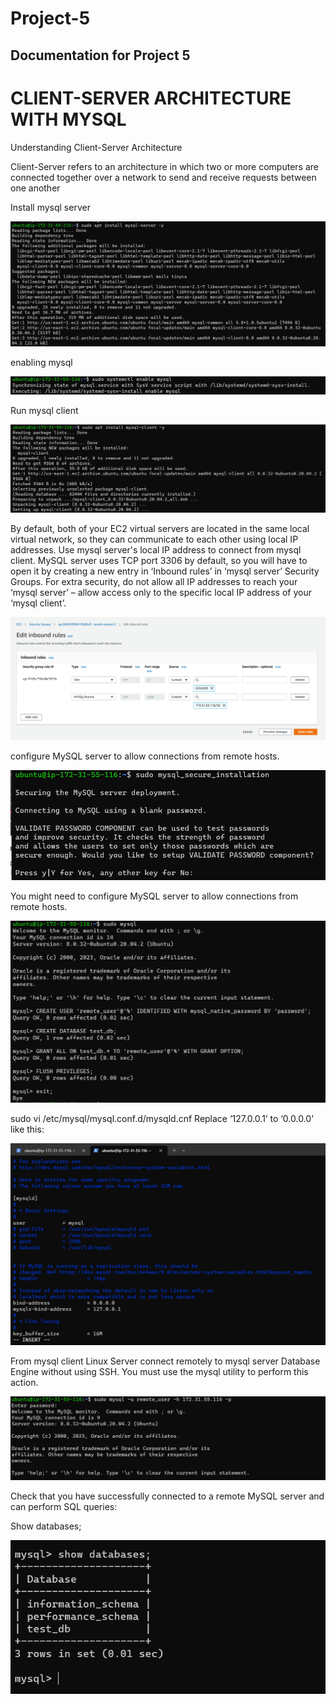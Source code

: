 # Project-5

## Documentation for Project 5

# CLIENT-SERVER ARCHITECTURE WITH MYSQL

Understanding Client-Server Architecture

Client-Server refers to an architecture in which two or more computers are connected together over a network to send and receive requests between one another

Install mysql server

![Installing mysql server](./mysql-server.png)

enabling mysql 

![enabling mysql](./enable-mysql.png)

Run mysql client

![Running mysql client](./mysql-client.png)

By default, both of your EC2 virtual servers are located in the same local virtual network, so they can communicate to each other using local IP addresses. Use mysql server's local IP address to connect from mysql client. MySQL server uses TCP port 3306 by default, so you will have to open it by creating a new entry in ‘Inbound rules’ in ‘mysql server’ Security Groups. For extra security, do not allow all IP addresses to reach your ‘mysql server’ – allow access only to the specific local IP address of your ‘mysql client’.

![adding inbound rule](./adding-inbound%20rules.png)

 configure MySQL server to allow connections from remote hosts.

 ![configuring mysql](./mysql-secure-installation.png)

 You might need to configure MySQL server to allow connections from remote hosts.

 ![creating remote user](./creating-remote-user.png)



sudo vi /etc/mysql/mysql.conf.d/mysqld.cnf
Replace ‘127.0.0.1’ to ‘0.0.0.0’ like this:

![bind address](./bind-address.png)

From mysql client Linux Server connect remotely to mysql server Database Engine without using SSH. You must use the mysql utility to perform this action.

![connecting remotely](./connecting-remotely.png)

Check that you have successfully connected to a remote MySQL server and can perform SQL queries:

Show databases;

![Check that you have successfully connected to a remote MySQL server and](./show-database.png)

